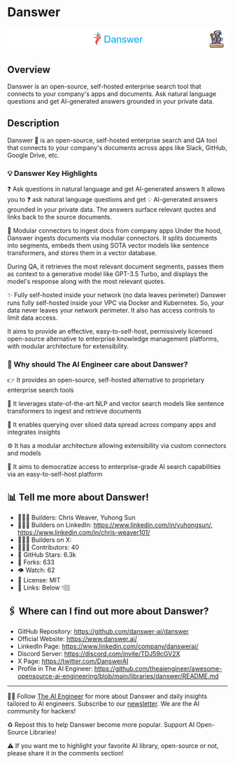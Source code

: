 # Danswer
![The AI Engineer presents Danswer](danswer_1920x192.png)
## Overview
Danswer is an open-source, self-hosted enterprise search tool that connects to your company's apps and documents. Ask natural language questions and get AI-generated answers grounded in your private data.

## Description
Danswer 🤖 is an open-source, self-hosted enterprise search and QA tool that connects to your company's documents across apps like Slack, GitHub, Google Drive, etc.

### 💡 Danswer Key Highlights

❓ Ask questions in natural language and get AI-generated answers
It allows you to ❓ ask natural language questions and get 💡 AI-generated answers grounded in your private data. The answers surface relevant quotes and links back to the source documents.

🔐 Modular connectors to ingest docs from company apps
Under the hood, Danswer ingests documents via modular connectors. It splits documents into segments, embeds them using SOTA vector models like sentence transformers, and stores them in a vector database.

During QA, it retrieves the most relevant document segments, passes them as context to a generative model like GPT-3.5 Turbo, and displays the model's response along with the most relevant quotes.

✨ Fully self-hosted inside your network (no data leaves perimeter)
Danswer runs fully self-hosted inside your VPC via Docker and Kubernetes. So, your data never leaves your network perimeter. It also has access controls to limit data access.

It aims to provide an effective, easy-to-self-host, permissively licensed open-source alternative to enterprise knowledge management platforms, with modular architecture for extensibility.

### 🤔 Why should The AI Engineer care about Danswer?
👉 It provides an open-source, self-hosted alternative to proprietary enterprise search tools

🧠 It leverages state-of-the-art NLP and vector search models like sentence transformers to ingest and retrieve documents

🔎 It enables querying over siloed data spread across company apps and integrates insights

⚙️ It has a modular architecture allowing extensibility via custom connectors and models

🌟 It aims to democratize access to enterprise-grade AI search capabilities via an easy-to-self-host platform


## 📊 Tell me more about Danswer!
* 👷🏽‍♀️ Builders: Chris Weaver, 
Yuhong Sun
* 👩🏽‍💼 Builders on LinkedIn: https://www.linkedin.com/in/yuhongsun/, https://www.linkedin.com/in/chris-weaver101/
* 👩🏽‍🏭 Builders on X: 
* 👩🏽‍💻 Contributors: 40
* 💫 GitHub Stars: 6.3k
* 🍴 Forks: 633
* 👁️ Watch: 62
* 🪪 License: MIT
* 🔗 Links: Below 👇🏽

## 🖇️ Where can I find out more about Danswer?
* GitHub Repository: https://github.com/danswer-ai/danswer
* Official Website: https://www.danswer.ai/
* LinkedIn Page: https://www.linkedin.com/company/danswerai/
* Discord Server: https://discord.com/invite/TDJ59cGV2X
* X Page: https://twitter.com/DanswerAI
* Profile in The AI Engineer: https://github.com/theaiengineer/awesome-opensource-ai-engineering/blob/main/libraries/danswer/README.md

---
🧙🏽 Follow [The AI Engineer](https://www.linkedin.com/company/theaiengineer/) for more about Danswer and daily insights tailored to AI engineers. Subscribe to our [newsletter](http://theaiengineerco.substack.com). We are the AI community for hackers!

♻️ Repost this to help Danswer become more popular. Support AI Open-Source Libraries!

⚠️ If you want me to highlight your favorite AI library, open-source or not, please share it in the comments section!